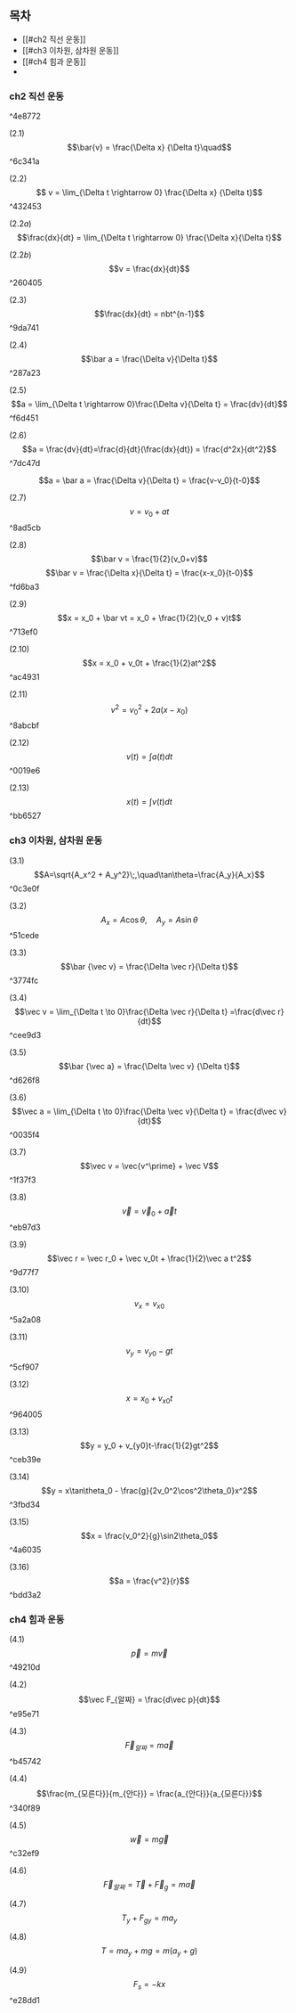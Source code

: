 ## 목차
- [[#ch2 직선 운동]]
- [[#ch3 이차원, 삼차원 운동]]
- [[#ch4 힘과 운동]]
- 

### ch2 직선 운동

^4e8772

$(2.1)$
$$\bar{v} = \frac{\Delta x} {\Delta t}\quad$$
^6c341a

$(2.2)$
$$ v = \lim_{\Delta t \rightarrow 0} \frac{\Delta x} {\Delta t}$$ ^432453

$(2.2a)$
$$\frac{dx}{dt} = \lim_{\Delta t \rightarrow 0} \frac{\Delta x}{\Delta t}$$

$(2.2b)$
$$v = \frac{dx}{dt}$$ ^260405

$(2.3)$
$$\frac{dx}{dt} = nbt^{n-1}$$ ^9da741

$(2.4)$
$$\bar a = \frac{\Delta v}{\Delta t}$$ ^287a23

$(2.5)$
$$a = \lim_{\Delta t \rightarrow 0}\frac{\Delta v}{\Delta t} = \frac{dv}{dt}$$ ^f6d451

$(2.6)$
$$a = \frac{dv}{dt}=\frac{d}{dt}(\frac{dx}{dt}) = \frac{d^2x}{dt^2}$$ ^7dc47d


$$a = \bar a = \frac{\Delta v}{\Delta t} = \frac{v-v_0}{t-0}$$

$(2.7)$
$$v=v_0 + at$$ ^8ad5cb

$(2.8)$
$$\bar v = \frac{1}{2}(v_0+v)$$
$$\bar v = \frac{\Delta x}{\Delta t} = \frac{x-x_0}{t-0}$$ ^fd6ba3

$(2.9)$
$$x = x_0 + \bar vt = x_0 + \frac{1}{2}(v_0 + v)t$$ ^713ef0

$(2.10)$
$$x = x_0 + v_0t + \frac{1}{2}at^2$$ ^ac4931

$(2.11)$
$$v^2 = v_0^2 + 2a(x-x_0)$$ ^8abcbf


$(2.12)$
$$v(t) = \int a(t)dt$$ ^0019e6

$(2.13)$
$$x(t) = \int v(t)dt$$ ^bb6527


### ch3 이차원, 삼차원 운동

$(3.1)$
$$A=\sqrt{A_x^2 + A_y^2}\;,\quad\tan\theta=\frac{A_y}{A_x}$$ ^0c3e0f

$(3.2)$
$$A_x = A\cos\theta,\quad A_y = A\sin\theta$$ ^51cede

$(3.3)$
$$\bar {\vec v} = \frac{\Delta \vec r}{\Delta t}$$ ^3774fc

$(3.4)$
$$\vec v = \lim_{\Delta t \to 0}\frac{\Delta \vec r}{\Delta t} =\frac{d\vec r}{dt}$$ ^cee9d3

$(3.5)$
$$\bar {\vec a} = \frac{\Delta \vec v} {\Delta t}$$ ^d626f8

$(3.6)$
$$\vec a = \lim_{\Delta t \to 0}\frac{\Delta \vec v}{\Delta t} = \frac{d\vec v}{dt}$$ ^0035f4

$(3.7)$
$$\vec v = \vec{v^\prime} + \vec V$$ ^1f37f3

$(3.8)$
$$\vec v = \vec v_0 + \vec at$$ ^eb97d3

$(3.9)$
$$\vec r = \vec r_0 + \vec v_0t + \frac{1}{2}\vec a t^2$$ ^9d77f7

$(3.10)$
$$v_x = v_{x0}$$ ^5a2a08

$(3.11)$
$$v_y = v_{y0}-gt$$ ^5cf907

$(3.12)$
$$x = x_0 + v_{x0}t$$ ^964005

$(3.13)$
$$y = y_0 + v_{y0}t-\frac{1}{2}gt^2$$ ^ceb39e

$(3.14)$
$$y = x\tan\theta_0 - \frac{g}{2v_0^2\cos^2\theta_0}x^2$$ ^3fbd34

$(3.15)$
$$x = \frac{v_0^2}{g}\sin2\theta_0$$ ^4a6035

$(3.16)$
$$a = \frac{v^2}{r}$$ ^bdd3a2

### ch4 힘과 운동

$(4.1)$
$$\vec p = m\vec v$$ ^49210d

$(4.2)$
$$\vec F_{알짜} = \frac{d\vec p}{dt}$$ ^e95e71

$(4.3)$
$$\vec F_{알짜} = m\vec a$$ ^b45742

$(4.4)$
$$\frac{m_{모른다}}{m_{안다}} = \frac{a_{안다}}{a_{모른다}}$$ ^340f89

$(4.5)$
$$\vec w = m\vec g$$ ^c32ef9

$(4.6)$
$$\vec F_{알짜} = \vec T + \vec F_g = m\vec a$$

$(4.7)$
$$T_y + F_{gy} = ma_y$$

$(4.8)$
$$T = ma_y + mg = m(a_y+g)$$

$(4.9)$
$$F_s = -kx$$ ^e28dd1

